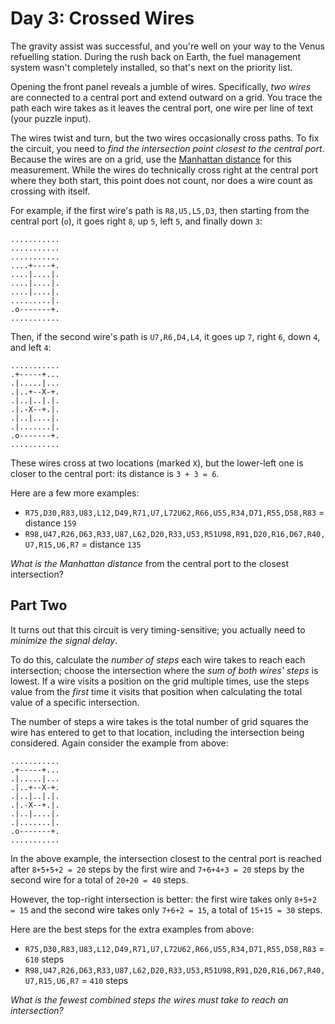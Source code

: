 # Day 3: Crossed Wires

The gravity assist was successful, and you're well on your way to the
Venus refuelling station. During the rush back on Earth, the fuel
management system wasn't completely installed, so that's next on the
priority list.

Opening the front panel reveals a jumble of wires. Specifically, *two
wires* are connected to a central port and extend outward on a grid. You
trace the path each wire takes as it leaves the central port, one wire
per line of text (your puzzle input).

The wires
<span title="A jumble of twisty little wires, all alike.">twist and
turn</span>, but the two wires occasionally cross paths. To fix the
circuit, you need to *find the intersection point closest to the central
port*. Because the wires are on a grid, use the [Manhattan
distance](https://en.wikipedia.org/wiki/Taxicab_geometry) for this
measurement. While the wires do technically cross right at the central
port where they both start, this point does not count, nor does a wire
count as crossing with itself.

For example, if the first wire's path is `R8,U5,L5,D3`, then starting
from the central port (`o`), it goes right `8`, up `5`, left `5`, and
finally down `3`:

    ...........
    ...........
    ...........
    ....+----+.
    ....|....|.
    ....|....|.
    ....|....|.
    .........|.
    .o-------+.
    ...........

Then, if the second wire's path is `U7,R6,D4,L4`, it goes up `7`, right
`6`, down `4`, and left `4`:

    ...........
    .+-----+...
    .|.....|...
    .|..+--X-+.
    .|..|..|.|.
    .|.-X--+.|.
    .|..|....|.
    .|.......|.
    .o-------+.
    ...........

These wires cross at two locations (marked `X`), but the lower-left one
is closer to the central port: its distance is `3 + 3 = 6`.

Here are a few more examples:

  - `R75,D30,R83,U83,L12,D49,R71,U7,L72U62,R66,U55,R34,D71,R55,D58,R83`
    = distance `159`
  - `R98,U47,R26,D63,R33,U87,L62,D20,R33,U53,R51U98,R91,D20,R16,D67,R40,U7,R15,U6,R7`
    = distance `135`

*What is the Manhattan distance* from the central port to the closest
intersection?

## Part Two

It turns out that this circuit is very timing-sensitive; you actually
need to *minimize the signal delay*.

To do this, calculate the *number of steps* each wire takes to reach
each intersection; choose the intersection where the *sum of both wires'
steps* is lowest. If a wire visits a position on the grid multiple
times, use the steps value from the *first* time it visits that position
when calculating the total value of a specific intersection.

The number of steps a wire takes is the total number of grid squares the
wire has entered to get to that location, including the intersection
being considered. Again consider the example from above:

    ...........
    .+-----+...
    .|.....|...
    .|..+--X-+.
    .|..|..|.|.
    .|.-X--+.|.
    .|..|....|.
    .|.......|.
    .o-------+.
    ...........

In the above example, the intersection closest to the central port is
reached after `8+5+5+2 = 20` steps by the first wire and `7+6+4+3 = 20`
steps by the second wire for a total of `20+20 = 40` steps.

However, the top-right intersection is better: the first wire takes only
`8+5+2 = 15` and the second wire takes only `7+6+2 = 15`, a total of
`15+15 = 30` steps.

Here are the best steps for the extra examples from above:

  - `R75,D30,R83,U83,L12,D49,R71,U7,L72U62,R66,U55,R34,D71,R55,D58,R83`
    = `610` steps
  - `R98,U47,R26,D63,R33,U87,L62,D20,R33,U53,R51U98,R91,D20,R16,D67,R40,U7,R15,U6,R7`
    = `410` steps

*What is the fewest combined steps the wires must take to reach an
intersection?*
